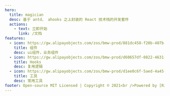 ```yaml
---
hero:
  title: magician
  desc: 基于 antd， ahooks 之上封装的 React 技术栈的开发套件
  actions:
    - text: 立即开始
      link: /文档
features:
  - icon: https://gw.alipayobjects.com/zos/bmw-prod/881dc458-f20b-407b-947a-95104b5ec82b/k79dm8ih_w144_h144.png
    title: 组件
    desc: ui组件，业务组件
  - icon: https://gw.alipayobjects.com/zos/bmw-prod/d60657df-0822-4631-9d7c-e7a869c2f21c/k79dmz3q_w126_h126.png
    title: Hooks
    desc: 复用逻辑
  - icon: https://gw.alipayobjects.com/zos/bmw-prod/d1ee0c6f-5aed-4a45-a507-339a4bfe076c/k7bjsocq_w144_h144.png
    title: 工具
    desc: 常用工具
footer: Open-source MIT Licensed | Copyright © 2021<br />Powered by [Rihel](mailto:569843207@qq.com)
---
```

